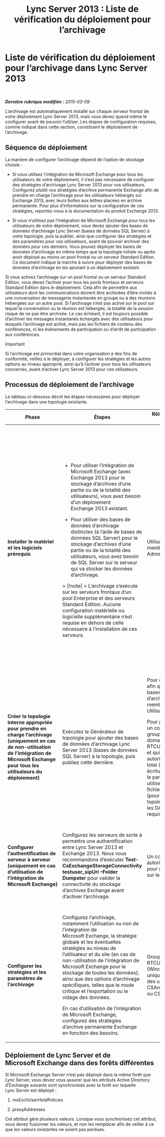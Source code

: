﻿---
title: 'Lync Server 2013 : Liste de vérification du déploiement pour l’archivage'
TOCTitle: Liste de vérification du déploiement pour l’archivage
ms:assetid: 7479734d-be01-40d9-ad82-320a09d19d04
ms:mtpsurl: https://technet.microsoft.com/fr-fr/library/JJ205009(v=OCS.15)
ms:contentKeyID: 49297734
ms.date: 05/20/2016
mtps_version: v=OCS.15
ms.translationtype: HT
---

# Liste de vérification du déploiement pour l’archivage dans Lync Server 2013

 

_**Dernière rubrique modifiée :** 2015-03-09_

L’archivage est automatiquement installé sur chaque serveur frontal de votre déploiement Lync Server 2013, mais vous devez quand même le configurer avant de pouvoir l’utiliser. Les étapes de configuration requises, comme indiqué dans cette section, constituent le déploiement de l’archivage.

## Séquence de déploiement

La manière de configurer l’archivage dépend de l’option de stockage choisie :

  - Si vous utilisez l’intégration de Microsoft Exchange pour tous les utilisateurs de votre déploiement, il n’est pas nécessaire de configurer des stratégies d’archivage Lync Server 2013 pour vos utilisateurs. Configurez plutôt vos stratégies d’archive permanente Exchange afin de prendre en charge l’archivage pour les utilisateurs hébergés sur Exchange 2013, avec leurs boîtes aux lettres placées en archive permanente. Pour plus d’informations sur la configuration de ces stratégies, reportez-vous à la documentation du produit Exchange 2013.

  - Si vous n’utilisez pas l’intégration de Microsoft Exchange pour tous les utilisateurs de votre déploiement, vous devez ajouter des bases de données d’archivage Lync Server (bases de données SQL Server) à votre topologie, puis la publier, ainsi que configurer des stratégies et des paramètres pour vos utilisateurs, avant de pouvoir archiver des données pour ces derniers. Vous pouvez déployer les bases de données d’archivage en même temps que la topologie initiale ou après avoir déployé au moins un pool frontal ou un serveur Standard Edition. Ce document indique la marche à suivre pour déployer des bases de données d’archivage en les ajoutant à un déploiement existant.

Si vous activez l’archivage sur un pool frontal ou un serveur Standard Edition, vous devez l’activer pour tous les pools frontaux et serveurs Standard Edition dans le déploiement. Cela afin de permettre aux utilisateurs dont les communications doivent être archivées d’être invités à une conversation de messagerie instantanée en groupe ou à des réunions hébergées sur un autre pool. Si l’archivage n’est pas activé sur le pool sur lequel la conversation ou la réunion est hébergée, la totalité de la session risque de ne pas être archivée. Le cas échéant, il est toujours possible d’archiver les messages instantanés échangés avec des utilisateurs pour lesquels l’archivage est activé, mais pas les fichiers de contenu des conférences, ni les événements de participation ou d’arrêt de participation aux conférences.

> [!important]  
> Si l’archivage est primordial dans votre organisation à des fins de conformité, veillez à le déployer, à configurer les stratégies et les autres options au niveau approprié, ainsi qu’à l’activer pour tous les utilisateurs concernés, avant d’activer Lync Server 2013 pour ces utilisateurs.

## Processus de déploiement de l’archivage

Le tableau ci-dessous décrit les étapes nécessaires pour déployer l’archivage dans une topologie existante.


<table>
<colgroup>
<col style="width: 25%" />
<col style="width: 25%" />
<col style="width: 25%" />
<col style="width: 25%" />
</colgroup>
<thead>
<tr class="header">
<th>Phase</th>
<th>Étapes</th>
<th>Rôles et appartenance aux groupes</th>
<th>Documentation</th>
</tr>
</thead>
<tbody>
<tr class="odd">
<td><p><strong>Installer le matériel et les logiciels prérequis</strong></p></td>
<td><ul><li><p>Pour utiliser l’intégration de Microsoft Exchange (avec Exchange 2013 pour le stockage d’archives d’une partie ou de la totalité des utilisateurs), vous avez besoin d’un déploiement Exchange 2013 existant.</p></li><li><p>Pour utiliser des bases de données d’archivage distinctes (à l’aide de bases de données SQL Server) pour le stockage d’archives d’une partie ou de la totalité des utilisateurs, vous avez besoin de SQL Server sur le serveur qui va stocker les données d’archivage.</p></li></ul>
<div class="alert">
> [!note]  
> L’archivage s’exécute sur les serveurs frontaux d’un pool Enterprise et des serveurs Standard Edition. Aucune configuration matérielle ou logicielle supplémentaire n’est requise en dehors de celle nécessaire à l’installation de ces serveurs.
</div></td>
<td><p>Utilisateur du domaine membre du groupe Administrateurs local.</p></td>
<td><p><a href="lync-server-2013-supported-hardware.md">Matériel pris en charge pour Lync Server 2013</a> dans la documentation de prise en charge.</p>
<p><a href="lync-server-2013-server-software-and-infrastructure-support.md">Prise en charge des infrastructures et des logiciels de serveur dans Lync Server 2013</a> dans la documentation de prise en charge.</p>
<p><a href="lync-server-2013-technical-requirements-for-archiving.md">Configuration technique requise pour l’archivage dans Lync Server 2013</a> dans la documentation de planification.</p>
<p><a href="lync-server-2013-setting-up-systems-and-infrastructure-for-archiving.md">Configuration des systèmes et de l’infrastructure pour l’archivage dans Lync Server 2013</a> dans la documentation de déploiement.</p>
<p><a href="lync-server-2013-exchange-and-sharepoint-integration-support.md">Prise en charge de l’intégration d’Exchange Server et de SharePoint dans Lync Server 2013</a> dans la documentation de prise en charge.</p></td>
</tr>
<tr class="even">
<td><p><strong>Créer la topologie interne appropriée pour prendre en charge l’archivage (uniquement en cas de non-utilisation de l’intégration de Microsoft Exchange pour tous les utilisateurs du déploiement)</strong></p></td>
<td><p>Exécutez le Générateur de topologie pour ajouter des bases de données d’archivage Lync Server 2013 (bases de données SQL Server) à la topologie, puis publiez cette dernière.</p></td>
<td><p>Pour définir une topologie afin qu’elle intègre des bases de données d’archivage, un compte membre du groupe Utilisateurs local est requis.</p>
<p>Pour publier la topologie, un compte membre du groupe Administrateurs du domaine et du groupe RTCUniversalServerAdmins et qui dispose des autorisations de contrôle total (lecture/écriture/modification) sur le partage de fichiers à utiliser pour le magasin de fichiers Lync Server 2013 (pour que le générateur de topologie puisse configurer les DACL requises) est requis.</p></td>
<td><p><a href="lync-server-2013-adding-archiving-databases-to-an-existing-lync-server-2013-deployment.md">Ajout des bases de données d’archivage à un déploiement Lync Server 2013 existant</a> dans la documentation de déploiement.</p></td>
</tr>
<tr class="odd">
<td><p><strong>Configurer l’authentification de serveur à serveur (uniquement en cas d’utilisation de l’intégration de Microsoft Exchange)</strong></p></td>
<td><p>Configurez les serveurs de sorte à permettre une authentification entre Lync Server 2013 et Exchange 2013. Nous vous recommandons d’exécuter <strong>Test-CsExchangeStorageConnectivity testuser_sipUri –Folder Dumpster</strong> pour valider la connectivité du stockage d’archives Exchange avant d’activer l’archivage.</p></td>
<td><p>Un compte doté des autorisations appropriées pour gérer les certificats sur les serveurs.</p></td>
<td><p><a href="lync-server-2013-managing-server-to-server-authentication-oauth-and-partner-applications.md">Gestion de l’authentification serveur à serveur (Oauth) et des applications partenaires dans Lync Server 2013</a> dans la documentation de déploiement ou la documentation des opérations.</p></td>
</tr>
<tr class="even">
<td><p><strong>Configurer les stratégies et les paramètres de l’archivage</strong></p></td>
<td><p>Configurez l’archivage, notamment l’utilisation ou non de l’intégration de Microsoft Exchange, la stratégie globale et les éventuelles stratégies au niveau de l’utilisateur et du site (en cas de non-utilisation de l’intégration de Microsoft Exchange pour le stockage de toutes les données), ainsi que des options d’archivage spécifiques, telles que le mode critique et l’exportation ou le vidage des données.</p>
<p>En cas d’utilisation de l’intégration de Microsoft Exchange, configurez des stratégies d’archive permanente Exchange en fonction des besoins.</p></td>
<td><p>Groupe RTCUniversalServerAdmins (Windows PowerShell uniquement) ou affectez des utilisateurs au rôle CSArchivingAdministrator ou CSAdministrator.</p></td>
<td><p><a href="lync-server-2013-configuring-support-for-archiving.md">Configuration de la prise en charge de l’archivage dans Lync Server 2013</a> dans la documentation de déploiement.</p>
<p>Documentation du produit Exchange (si vous utilisez l’intégration de Microsoft Exchange).</p></td>
</tr>
</tbody>
</table>


## Déploiement de Lync Server et de Microsoft Exchange dans des forêts différentes

Si Microsoft Exchange Server n’est pas déployé dans la même forêt que Lync Server, vous devez vous assurer que les attributs Active Directory d’Exchange suivants sont synchronisés avec la forêt sur laquelle Lync Server est déployé :

1.  msExchUserHoldPolicies

2.  proxyAddresses

Cet attribut gère plusieurs valeurs. Lorsque vous synchronisez cet attribut, vous devez fusionner les valeurs, et non les remplacer afin de veiller à ce que les valeurs existantes ne soient pas perdues.

